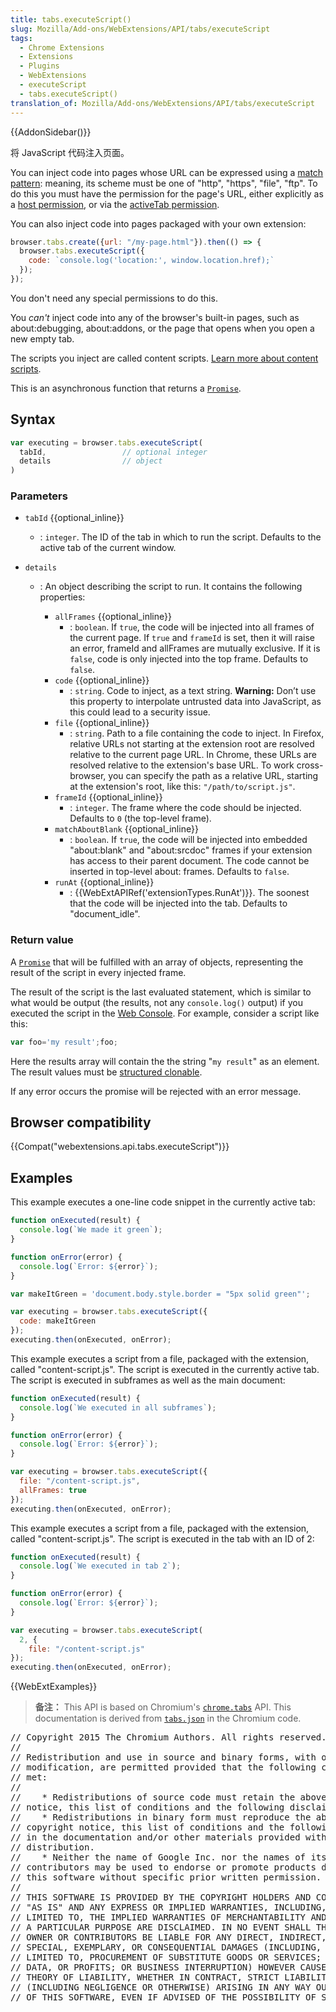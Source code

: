 ```yaml
---
title: tabs.executeScript()
slug: Mozilla/Add-ons/WebExtensions/API/tabs/executeScript
tags:
  - Chrome Extensions
  - Extensions
  - Plugins
  - WebExtensions
  - executeScript
  - tabs.executeScript()
translation_of: Mozilla/Add-ons/WebExtensions/API/tabs/executeScript
---
```

{{AddonSidebar()}}

将 JavaScript 代码注入页面。

You can inject code into pages whose URL can be expressed using a [match pattern](/en-US/docs/Mozilla/Add-ons/WebExtensions/Match_patterns): meaning, its scheme must be one of "http", "https", "file", "ftp". To do this you must have the permission for the page's URL, either explicitly as a [host permission](/en-US/Add-ons/WebExtensions/manifest.json/permissions#Host_permissions), or via the [activeTab permission](/en-US/Add-ons/WebExtensions/manifest.json/permissions#activeTab_permission).

You can also inject code into pages packaged with your own extension:

```js
browser.tabs.create({url: "/my-page.html"}).then(() => {
  browser.tabs.executeScript({
    code: `console.log('location:', window.location.href);`
  });
});
```

You don't need any special permissions to do this.

You _can't_ inject code into any of the browser's built-in pages, such as about:debugging, about:addons, or the page that opens when you open a new empty tab.

The scripts you inject are called content scripts. [Learn more about content scripts](/en-US/docs/Mozilla/Add-ons/WebExtensions/Content_scripts).

This is an asynchronous function that returns a [`Promise`](/en-US/docs/Web/JavaScript/Reference/Global_Objects/Promise).

## Syntax

```js
var executing = browser.tabs.executeScript(
  tabId,                 // optional integer
  details                // object
)
```

### Parameters

- `tabId` {{optional_inline}}
  - : `integer`. The ID of the tab in which to run the script. Defaults to the active tab of the current window.
- `details`

  - : An object describing the script to run. It contains the following properties:

    - `allFrames` {{optional_inline}}
      - : `boolean`. If `true`, the code will be injected into all frames of the current page. If `true` and `frameId` is set, then it will raise an error, frameId and allFrames are mutually exclusive. If it is `false`, code is only injected into the top frame. Defaults to `false`.
    - `code` {{optional_inline}}
      - : `string`. Code to inject, as a text string. **Warning:** Don’t use this property to interpolate untrusted data into JavaScript, as this could lead to a security issue.
    - `file` {{optional_inline}}
      - : `string`. Path to a file containing the code to inject. In Firefox, relative URLs not starting at the extension root are resolved relative to the current page URL. In Chrome, these URLs are resolved relative to the extension's base URL. To work cross-browser, you can specify the path as a relative URL, starting at the extension's root, like this: `"/path/to/script.js"`.
    - `frameId` {{optional_inline}}
      - : `integer`. The frame where the code should be injected. Defaults to `0` (the top-level frame).
    - `matchAboutBlank` {{optional_inline}}
      - : `boolean`. If `true`, the code will be injected into embedded "about:blank" and "about:srcdoc" frames if your extension has access to their parent document. The code cannot be inserted in top-level about: frames. Defaults to `false`.
    - `runAt` {{optional_inline}}
      - : {{WebExtAPIRef('extensionTypes.RunAt')}}. The soonest that the code will be injected into the tab. Defaults to "document_idle".

### Return value

A [`Promise`](/en-US/docs/Web/JavaScript/Reference/Global_Objects/Promise) that will be fulfilled with an array of objects, representing the result of the script in every injected frame.

The result of the script is the last evaluated statement, which is similar to what would be output (the results, not any `console.log()` output) if you executed the script in the [Web Console](/en-US/docs/Tools/Web_Console). For example, consider a script like this:

```js
var foo='my result';foo;
```

Here the results array will contain the the string "`my result`" as an element. The result values must be [structured clonable](/en-US/docs/Web/API/Web_Workers_API/Structured_clone_algorithm).

If any error occurs the promise will be rejected with an error message.

## Browser compatibility

{{Compat("webextensions.api.tabs.executeScript")}}

## Examples

This example executes a one-line code snippet in the currently active tab:

```js
function onExecuted(result) {
  console.log(`We made it green`);
}

function onError(error) {
  console.log(`Error: ${error}`);
}

var makeItGreen = 'document.body.style.border = "5px solid green"';

var executing = browser.tabs.executeScript({
  code: makeItGreen
});
executing.then(onExecuted, onError);
```

This example executes a script from a file, packaged with the extension, called "content-script.js". The script is executed in the currently active tab. The script is executed in subframes as well as the main document:

```js
function onExecuted(result) {
  console.log(`We executed in all subframes`);
}

function onError(error) {
  console.log(`Error: ${error}`);
}

var executing = browser.tabs.executeScript({
  file: "/content-script.js",
  allFrames: true
});
executing.then(onExecuted, onError);
```

This example executes a script from a file, packaged with the extension, called "content-script.js". The script is executed in the tab with an ID of 2:

```js
function onExecuted(result) {
  console.log(`We executed in tab 2`);
}

function onError(error) {
  console.log(`Error: ${error}`);
}

var executing = browser.tabs.executeScript(
  2, {
    file: "/content-script.js"
});
executing.then(onExecuted, onError);
```

{{WebExtExamples}}

> **备注：** This API is based on Chromium's [`chrome.tabs`](https://developer.chrome.com/extensions/tabs#method-executeScript) API. This documentation is derived from [`tabs.json`](https://chromium.googlesource.com/chromium/src/+/master/chrome/common/extensions/api/tabs.json) in the Chromium code.

<div class="hidden"><pre>// Copyright 2015 The Chromium Authors. All rights reserved.
//
// Redistribution and use in source and binary forms, with or without
// modification, are permitted provided that the following conditions are
// met:
//
//    * Redistributions of source code must retain the above copyright
// notice, this list of conditions and the following disclaimer.
//    * Redistributions in binary form must reproduce the above
// copyright notice, this list of conditions and the following disclaimer
// in the documentation and/or other materials provided with the
// distribution.
//    * Neither the name of Google Inc. nor the names of its
// contributors may be used to endorse or promote products derived from
// this software without specific prior written permission.
//
// THIS SOFTWARE IS PROVIDED BY THE COPYRIGHT HOLDERS AND CONTRIBUTORS
// "AS IS" AND ANY EXPRESS OR IMPLIED WARRANTIES, INCLUDING, BUT NOT
// LIMITED TO, THE IMPLIED WARRANTIES OF MERCHANTABILITY AND FITNESS FOR
// A PARTICULAR PURPOSE ARE DISCLAIMED. IN NO EVENT SHALL THE COPYRIGHT
// OWNER OR CONTRIBUTORS BE LIABLE FOR ANY DIRECT, INDIRECT, INCIDENTAL,
// SPECIAL, EXEMPLARY, OR CONSEQUENTIAL DAMAGES (INCLUDING, BUT NOT
// LIMITED TO, PROCUREMENT OF SUBSTITUTE GOODS OR SERVICES; LOSS OF USE,
// DATA, OR PROFITS; OR BUSINESS INTERRUPTION) HOWEVER CAUSED AND ON ANY
// THEORY OF LIABILITY, WHETHER IN CONTRACT, STRICT LIABILITY, OR TORT
// (INCLUDING NEGLIGENCE OR OTHERWISE) ARISING IN ANY WAY OUT OF THE USE
// OF THIS SOFTWARE, EVEN IF ADVISED OF THE POSSIBILITY OF SUCH DAMAGE.
</pre></div>
